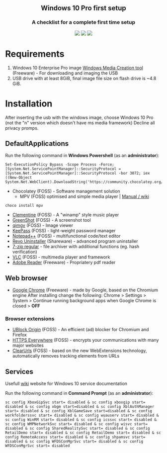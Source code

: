 <h2 align="center"> Windows 10 Pro first setup </h2> 

<h3 align="center"> A checklist for a complete first time setup </h3>

<p align="center">
<img src="https://img.shields.io/badge/Support-Windows%20x64-blue?logo=Windows&style=flat-square">
<img src="https://img.shields.io/github/license/marko-milasinovic/W10_pro_first_setup?style=flat-square">
<img src="https://img.shields.io/github/directory-file-count/marko-milasinovic/W10_pro_first_setup?style=flat-square">
</p>

# Requirements
1) Windows 10 Enterprise Pro image
[Windows Media Creation tool](https://www.microsoft.com/en-us/software-download/windows10) (Freeware) - For downloading and imaging the USB
2) USB drive with at least 8GiB, final image file size on flash drive is ~4.8 GiB.


# Installation
After inserting the usb with the windows image, choose Windows 10 Pro (not the "n" version which doesn't have ms media framework)
Decline all privacy promps.


## DefaultApplications

Run the following command in **Windows Powershell** (as an **administrator**):

 ```
Set-ExecutionPolicy Bypass -Scope Process -Force; [System.Net.ServicePointManager]::SecurityProtocol = [System.Net.ServicePointManager]::SecurityProtocol -bor 3072; iex ((New-Object System.Net.WebClient).DownloadString('https://community.chocolatey.org/install.ps1'))
```
* Chocolatey (FOSS) - Software management solution
  * MPV (FOSS) optimised and simple media player | [Manual / wiki](https://mpv.io/manual/stable/#keyboard-control)
```
choco install mpv
```
* [Clementine](https://github.com/clementine-player/Clementine/releases/latest) (FOSS) - A "winamp" style music player
* [GreenShot](https://getgreenshot.org/downloads/) (FOSS) - A screenshot tool
* [qimgv](https://github.com/easymodo/qimgv/releases/latest) (FOSS) - Image viewer
* [KeePass](https://keepass.info/download.html) (FOSS) - light-weight password manager
* [Notepad++](https://github.com/notepad-plus-plus/notepad-plus-plus/releases/latest) (FOSS) - multifunctional code/text editor
* [Revo Uninstaller](https://www.revouninstaller.com/start-freeware-download/) (Shareware) - advanced program uninstaller
* [7-zip regular](https://github.com/mcmilk/7-Zip-zstd/releases/latest) - file archiver with additional functions (eg. hash verification)
* [VLC](https://www.videolan.org/vlc/download-windows.html) (FOSS) - multimedia player and framework
* [Adobe Reader](https://get.adobe.com/reader/download?os=Windows+10&name=Reader+DC+2022.002.20191+English+Windows%2864Bit%29&lang=en&nativeOs=Windows+10&accepted=&declined=mss%2Cmsc%2Ccr&preInstalled=&site=otherversions) (Freeware) - Propriatery pdf reader


## Web browser
* [Google Chrome](https://www.google.com/intl/en/chrome/?standalone=1) (Freeware) - made by Google, based on the Chromium engine
After installing change the following:
Chrome > Settings > System > Continue running background apps when Google Chrome is closed > **OFF**


### Browser extensions
* [UBlock Origin](https://github.com/gorhill/uBlock) (FOSS) - An efficient (ad) blocker for Chromium and Firefox
* [HTTPS Everywhere](https://www.eff.org/https-everywhere/) (FOSS) - encrypts your communications with many major websites
* [ClearUrls](https://gitlab.com/KevinRoebert/ClearUrls) (FOSS) - based on the new WebExtensions technology, automatically removes tracking elements from URLs


## Services
Usefull [wiki](http://revertservice.com/10/) website for Windows 10 service documentation
<p>

Run the following command in **Command Prompt** (as an **administrator**):

```
sc config XboxGipSvc start= disabled & sc config xboxgip start= disabled & sc config xbgm start=disabled & sc config XblAuthManager start= disabled & sc config XblGameSave start=disabled & sc config workfolderssvc start= disabled & sc config wuauserv start= disabled & sc config WinRM start= disabled & sc config icssvc start= disabled & sc config WMPNetworkSvc start= disabled & sc config wisvc start= disabled & sc config SharedRealitySvc start= disabled & sc config RetailDemo start= disabled & sc config RetailDemo start= disabled & sc config RemoteAccess start= disabled & sc config shpamsvc start= disabled & sc config WFDSConMgrSvc start= disabled & sc config WFDSConMgrSvc start= disabled
```
<p>

